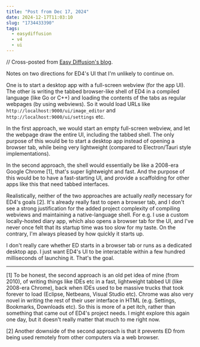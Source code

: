 ```yaml
---
title: "Post from Dec 17, 2024"
date: 2024-12-17T11:03:10
slug: "1734433390"
tags:
  - easydiffusion
  - v4
  - ui
---
```


// Cross-posted from [Easy Diffusion's blog](https://easydiffusion.github.io/blog/1734433390).

Notes on two directions for ED4's UI that I'm unlikely to continue on.

One is to start a desktop app with a full-screen webview (for the app UI). The other is writing the tabbed browser-like shell of ED4 in a compiled language (like Go or C++) and loading the contents of the tabs as regular webpages (by using webviews). So it would load URLs like `http://localhost:9000/ui/image_editor` and `http://localhost:9000/ui/settings` etc.

In the first approach, we would start an empty full-screen webview, and let the webpage draw the entire UI, including the tabbed shell. The only purpose of this would be to start a desktop app instead of opening a browser tab, while being very lightweight (compared to Electron/Tauri style implementations).

In the second approach, the shell would essentially be like a 2008-era Google Chrome [1], that's super lightweight and fast. And the purpose of this would be to have a fast-starting UI, and provide a scaffolding for other apps like this that need tabbed interfaces.

Realistically, neither of the two approaches are actually *really* necessary for ED4's goals [2]. It's already really fast to open a browser tab, and I don't see a strong justification for the added project complexity of compiling webviews and maintaining a native-language shell. For e.g. I use a custom locally-hosted diary app, which also opens a browser tab for the UI, and I've never once felt that its startup time was too slow for my taste. On the contrary, I'm always pleased by how quickly it starts up.

I don't really care whether ED starts in a browser tab or runs as a dedicated desktop app. I just want ED4's UI to be interactable within a few hundred milliseconds of launching it. That's the goal.

---

[1] To be honest, the second approach is an old pet idea of mine (from 2010), of writing things like IDEs etc in a fast, lightweight tabbed UI (like 2008-era Chrome), back when IDEs used to be massive trucks that took forever to load (Eclipse, Netbeans, Visual Studio etc). Chrome was also very novel in writing the rest of their user interface in HTML (e.g. Settings, Bookmarks, Downloads etc). So this is more of a pet itch, rather than something that came out of ED4's project needs. I might explore this again one day, but it doesn't really matter that much to me right now.

[2] Another downside of the second approach is that it prevents ED from being used remotely from other computers via a web browser.